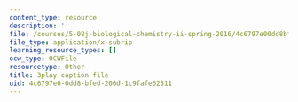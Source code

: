 ```yaml
---
content_type: resource
description: ''
file: /courses/5-08j-biological-chemistry-ii-spring-2016/4c6797e00dd8bfed206d1c9fafe62511_qDBdd9-T8lg.srt
file_type: application/x-subrip
learning_resource_types: []
ocw_type: OCWFile
resourcetype: Other
title: 3play caption file
uid: 4c6797e0-0dd8-bfed-206d-1c9fafe62511
---
```

